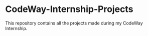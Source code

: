 # CodeWay-Internship-Projects

This repository contains all the projects made during my CodeWay Internship.
